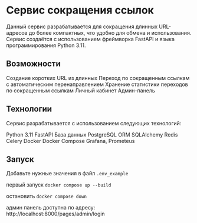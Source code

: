 # Сервис сокращения ссылок

Данный сервис разрабатывается для сокращения длинных URL-адресов до более компактных, что удобно для обмена и использования. Сервис создаётся с использованием фреймворка FastAPI и языка программирования Python 3.11.

## Возможности

Создание коротких URL из длинных
Переход по сокращенным ссылкам с автоматическим перенаправлением
Хранение статистики переходов по сокращенным ссылкам
Личный кабинет
Админ-панель

## Технологии

Сервис разрабатывается с использованием следующих технологий:

Python 3.11
FastAPI
База данных PostgreSQL
ORM SQLAlchemy
Redis
Celery
Docker
Docker Compose
Grafana, Prometeus

## Запуск

Добавьте нужные значения в файл <code>.env_example</code>

первый запуск
<code>docker compose up --build</code>

остановить
<code>docker compose down</code>

админ панель доступна по адресу:
http://localhost:8000/pages/admin/login

